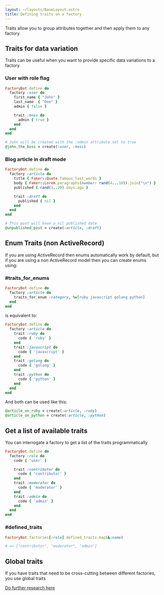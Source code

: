 ```yaml
---
layout: ~/layouts/BaseLayout.astro
title: Defining traits on a factory
---
```


Traits allow you to group attributes together and then apply them to any factory.

## Traits for data variation

Traits can be useful when you want to provide specific data variations to a factory.

### User with role flag

```ruby
FactoryBot.define do
  factory :user do
    first_name { "John" }
    last_name  { "Doe" }
    admin { false }

    trait :boss do
      admin { true }
    end
  end
end
```

```ruby
# John will be created with the :admin attribute set to true
@john_the_boss = create(:user, :boss)
```

### Blog article in draft mode

```ruby
FactoryBot.define do
  factory :article do
    title { Faker::Quote.famous_last_words }
    body { Faker::Lorem.paragraphs(number: rand(4...10)).join("\n") }
    published { rand(1..20).days.ago }

    trait :draft do
      published { nil }
    end
  end
end
```

```ruby
# This post will have a nil published date
@unpublished_post = create(:article, :draft)
```

## Enum Traits (non ActiveRecord)

If you are using ActiveRecord then enums automatically work by default, but if you are using a non ActiveRecord model then you can create enums using:

### #traits_for_enums

```ruby
FactoryBot.define do
  factory :article do
    traits_for_enum :category, %w[ruby javascript golang python]
  end
end
```

is equivalent to:

```ruby
FactoryBot.define do
  factory :article do
    trait :ruby do
      code { 'ruby' }
    end
    trait :javascript do
      code { 'javascript' }
    end
    trait :golang do
      code { 'golang' }
    end
    trait :python do
      code { 'python' }
    end
  end
end
```

And both can be used like this:

```ruby
@article_on_ruby = create(:article, :ruby)
@article_on_python = create(:article, :python)
```


## Get a list of available traits

You can interrogate a factory to get a list of the traits programmatically

```ruby
FactoryBot.define do
  factory :role do
    code { 'user' }

    trait :contributor do
      code { 'contributor' }
    end
    trait :moderator do
      code { 'moderator' }
    end
    trait :admin do
      code { 'admin' }
    end
  end
end
```

### #defined_traits

```ruby
FactoryBot.factories[:role].defined_traits.map(&:name)

# => ["contributor", "moderator", "admin"]
```

## Global traits

If you have traits that need to be cross-cutting between different factories, you use global traits

[Do further research here](https://stackoverflow.com/a/23650027/473923)